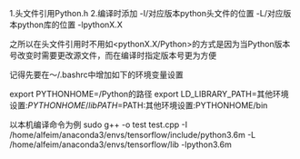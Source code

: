 1.头文件引用Python.h
2.编译时添加 -I/对应版本python头文件的位置 -L/对应版本python库的位置 -lpythonX.X 

之所以在头文件引用时不用如<pythonX.X/Python>的方式是因为当Python版本号改变时需要更改源文件，而在编译时指定版本号更为方便

记得先要在～/.bashrc中增加如下的环境变量设置

export PYTHONHOME=/Python的路径
export LD_LIBRARY_PATH=其他环境设置:$PYTHONHOME/lib
PATH=$PATH:其他环境设置:PYTHONHOME/bin

以本机编译命令为例
sudo g++ -o test test.cpp -I /home/alfeim/anaconda3/envs/tensorflow/include/python3.6m -L /home/alfeim/anaconda3/envs/tensorflow/lib -lpython3.6m

